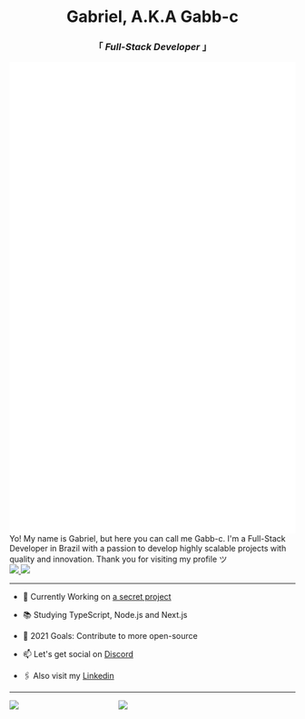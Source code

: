 <div align="center" justify="center">
 
<h1>Gabriel, A.K.A Gabb-c</h1>
<h3> 「  <em>Full-Stack Developer</em>  」 </h3>

</div>

<img align="left" alt="Metrics" src="https://github.com/Gabb-c/Gabb-c/blob/main/github-metrics.svg" />

<p align="left" >
Yo! My name is Gabriel, but here you can call me Gabb-c. I'm a Full-Stack Developer in Brazil with a passion to develop highly scalable projects with quality and innovation. Thank you for visiting my profile ツ
<br/>
 
<a href="https://liberapay.com/Gabb-c/donate">
 <img src="https://img.shields.io/badge/Liberapay-000000.svg?style=for-the-badge&logo=liberapay&logoColor=fff&labelColor=F6C915&logoWidth=25" />
</a>
<a href="https://www.paypal.com/donate?business=8TYDGB7874HT2&no_recurring=0&item_name=development&currency_code=USD">
 <img src="https://img.shields.io/badge/Payal-000000.svg?style=for-the-badge&logo=paypal&logoColor=fff&labelColor=00457C&logoWidth=25" />
</a>
 
</p>

---

- 🔭 Currently Working on [a secret project](https://www.youtube.com/watch?v=dQw4w9WgXcQ)

- 📚 Studying TypeScript, Node.js and Next.js

- 🏹 2021 Goals: Contribute to more open-source

- 📫 Let's get social on [Discord](https://discordapp.com/users/345609067181375490/)

- 🖇 Also visit my [Linkedin](https://www.linkedin.com/in/gabriel-da-cunha/)

---

<img align="left" width="38%" src="https://github-readme-stats.vercel.app/api?username=Gabb-c&count_private=true&show_icons=true&theme=tokyonight" />
<img align="left" width="38%" src="https://github-readme-stats.vercel.app/api/top-langs/?username=Gabb-c&theme=tokyonight&layout=compact" />

<!-- If you're using "main" as default branch
![Metrics](https://github.com/Gabb-c/Gabb-c/blob/main/github-metrics.svg)
-->
